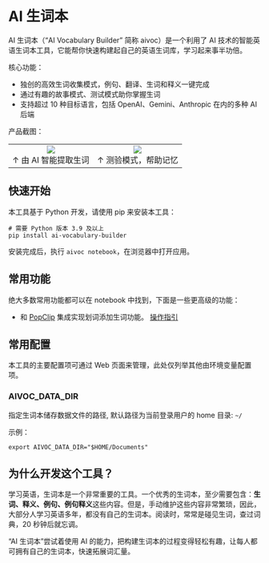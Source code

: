 # AI 生词本

AI 生词本（“AI Vocabulary Builder” 简称 aivoc）是一个利用了 AI 技术的智能英语生词本工具，它能帮你快速构建起自己的英语生词库，学习起来事半功倍。

核心功能：

- 独创的高效生词收集模式，例句、翻译、生词和释义一键完成
- 通过有趣的故事模式、测试模式助你掌握生词
- 支持超过 10 种目标语言，包括 OpenAI、Gemini、Anthropic 在内的多种 AI 后端

产品截图：

<div align="center">
  <table>
    <tr>
      <td align="center">
        <a href="https://github.com/user-attachments/assets/e89dd25b-b637-461e-9b89-fc9c2dc00c56" target="_blank">
          <img src="https://github.com/user-attachments/assets/e89dd25b-b637-461e-9b89-fc9c2dc00c56" style="max-height: 200px;">
        </a>
        <br>↑ 由 AI 智能提取生词
      </td>
      <td align="center">
        <a href="https://github.com/user-attachments/assets/52e4e594-80c0-4e55-99a8-14de51078d30" target="_blank">
          <img src="https://github.com/user-attachments/assets/52e4e594-80c0-4e55-99a8-14de51078d30" style="max-height: 200px;">
        </a>
        <br>↑ 测验模式，帮助记忆
      </td>
    </tr>
  </table>
</div>

## 快速开始

本工具基于 Python 开发，请使用 pip 来安装本工具：

```console
# 需要 Python 版本 3.9 及以上
pip install ai-vocabulary-builder
```

安装完成后，执行 `aivoc notebook`，在浏览器中打开应用。

## 常用功能

绝大多数常用功能都可以在 notebook 中找到，下面是一些更高级的功能：

- 和 [PopClip](https://www.popclip.app/) 集成实现划词添加生词功能。 [操作指引](docs/integrations.md)

## 常用配置

本工具的主要配置项可通过 Web 页面来管理，此处仅列举其他由环境变量配置项。

### AIVOC_DATA_DIR

指定生词本储存数据文件的路径, 默认路径为当前登录用户的 home 目录: `~/`

示例：

```
export AIVOC_DATA_DIR="$HOME/Documents"
```

## 为什么开发这个工具？

学习英语，生词本是一个非常重要的工具。一个优秀的生词本，至少需要包含：**生词、释义、例句、例句释义**这些内容。但是，手动维护这些内容非常繁琐，因此，大部分人学习英语多年，都没有自己的生词本。阅读时，常常是碰见生词，查过词典，20 秒钟后就忘调。

“AI 生词本”尝试着使用 AI 的能力，把构建生词本的过程变得轻松有趣，让每人都可拥有自己的生词本，快速拓展词汇量。
